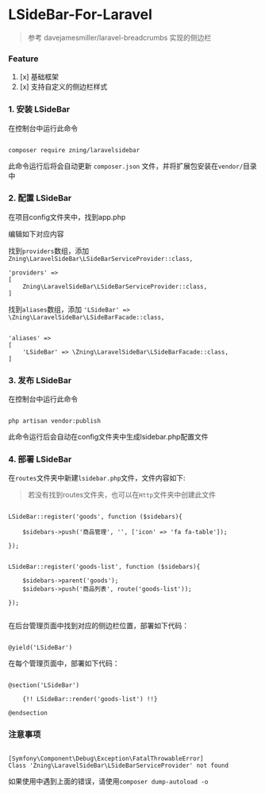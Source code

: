 # LSideBar-For-Laravel

>参考 davejamesmiller/laravel-breadcrumbs 实现的侧边栏


### Feature
 1. [x] 基础框架
 2. [x] 支持自定义的侧边栏样式

  
### 1. 安装 LSideBar

在控制台中运行此命令

```

composer require zning/laravelsidebar

```

此命令运行后将会自动更新 `composer.json` 文件，并将扩展包安装在`vendor/`目录中


### 2. 配置 LSideBar

在项目config文件夹中，找到app.php

编辑如下对应内容

找到`providers`数组，添加 `Zning\LaravelSideBar\LSideBarServiceProvider::class,`

```
'providers' => 
[
    Zning\LaravelSideBar\LSideBarServiceProvider::class,
]

```

找到`aliases`数组，添加
`'LSideBar' => \Zning\LaravelSideBar\LSideBarFacade::class,`

```

'aliases' => 
[
    'LSideBar' => \Zning\LaravelSideBar\LSideBarFacade::class,
]

```

### 3. 发布 LSideBar

在控制台中运行此命令

```

php artisan vendor:publish

```

此命令运行后会自动在config文件夹中生成lsidebar.php配置文件

 
### 4. 部署 LSideBar

在`routes`文件夹中新建`lsidebar.php`文件，文件内容如下:

>若没有找到routes文件夹，也可以在`Http`文件夹中创建此文件
>


```

LSideBar::register('goods', function ($sidebars){

    $sidebars->push('商品管理', '', ['icon' => 'fa fa-table']);

});


LSideBar::register('goods-list', function ($sidebars){

    $sidebars->parent('goods');
    $sidebars->push('商品列表', route('goods-list'));

});


```

在后台管理页面中找到对应的侧边栏位置，部署如下代码：

```

@yield('LSideBar')

```


在每个管理页面中，部署如下代码：

```

@section('LSideBar')

    {!! LSideBar::render('goods-list') !!}

@endsection

```

 

### 注意事项



```

[Symfony\Component\Debug\Exception\FatalThrowableError]         
Class 'Zning\LaravelSideBar\LSideBarServiceProvider' not found 

```

如果使用中遇到上面的错误，请使用`composer dump-autoload -o`

